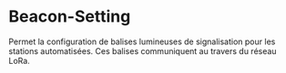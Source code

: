 # Beacon-Setting

Permet la configuration de balises lumineuses de signalisation pour les stations automatisées.
Ces balises communiquent au travers du réseau LoRa.

